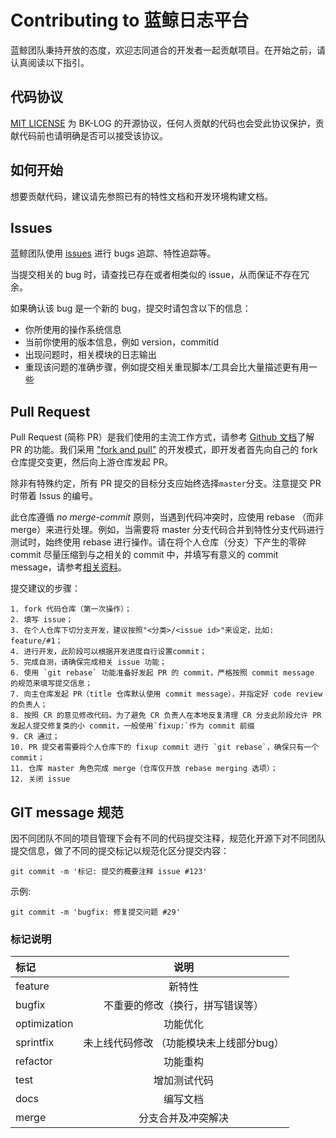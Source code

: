 # Contributing to 蓝鲸日志平台

蓝鲸团队秉持开放的态度，欢迎志同道合的开发者一起贡献项目。在开始之前，请认真阅读以下指引。

## 代码协议

[MIT LICENSE](LICENSE.txt) 为 BK-LOG 的开源协议，任何人贡献的代码也会受此协议保护，贡献代码前也请明确是否可以接受该协议。

## 如何开始

想要贡献代码，建议请先参照已有的特性文档和开发环境构建文档。

## Issues

蓝鲸团队使用 [issues](https://github.com/TencentBlueKing/bk-log/issues) 进行 bugs 追踪、特性追踪等。

当提交相关的 bug 时，请查找已存在或者相类似的 issue，从而保证不存在冗余。

如果确认该 bug 是一个新的 bug，提交时请包含以下的信息：

* 你所使用的操作系统信息
* 当前你使用的版本信息，例如 version，commitid
* 出现问题时，相关模块的日志输出
* 重现该问题的准确步骤，例如提交相关重现脚本/工具会比大量描述更有用一些

## Pull Request

Pull Request (简称 PR）是我们使用的主流工作方式，请参考 [Github 文档](https://docs.github.com/en/github/collaborating-with-issues-and-pull-requests/proposing-changes-to-your-work-with-pull-requests/about-pull-requests)了解 PR 的功能。我们采用 ["fork and pull"](https://docs.github.com/en/github/collaborating-with-issues-and-pull-requests/getting-started/about-collaborative-development-models#fork-and-pull-model) 的开发模式，即开发者首先向自己的 fork 仓库提交变更，然后向上游仓库发起 PR。

除非有特殊约定，所有 PR 提交的目标分支应始终选择`master`分支。注意提交 PR 时带着 Issus 的编号。

此仓库遵循  *no merge-commit* 原则，当遇到代码冲突时，应使用 rebase （而非 merge）来进行处理。例如，当需要将 master 分支代码合并到特性分支代码进行测试时，始终使用 rebase 进行操作。请在将个人仓库（分支）下产生的零碎 commit 尽量压缩到与之相关的 commit 中，并填写有意义的 commit message，请参考[相关资料](https://www.atlassian.com/git/tutorials/merging-vs-rebasing)。

提交建议的步骤：

	1. fork 代码仓库（第一次操作）；
	2. 填写 issue；
	3. 在个人仓库下切分支开发，建议按照"<分类>/<issue id>"来设定，比如: feature/#1；
	4. 进行开发，此阶段可以根据开发进度自行设置commit；
	5. 完成自测，请确保完成相关 issue 功能；
	6. 使用 `git rebase` 功能准备好发起 PR 的 commit，严格按照 commit message 的规范来填写提交信息；
	7. 向主仓库发起 PR（title 仓库默认使用 commit message），并指定好 code review 的负责人；
	8. 按照 CR 的意见修改代码。为了避免 CR 负责人在本地反复清理 CR 分支此阶段允许 PR 发起人提交修复类的小 commit，一般使用`fixup:`作为 commit 前缀
	9. CR 通过；
	10. PR 提交者需要将个人仓库下的 fixup commit 进行 `git rebase`，确保只有一个 commit；
	11. 仓库 master 角色完成 merge（仓库仅开放 rebase merging 选项）；
	12. 关闭 issue

## GIT message 规范

因不同团队不同的项目管理下会有不同的代码提交注释，规范化开源下对不同团队提交信息，做了不同的提交标记以规范化区分提交内容：

```
git commit -m '标记: 提交的概要注释 issue #123'
```

示例:

```shell
git commit -m 'bugfix: 修复提交问题 #29'
```

### 标记说明

| 标记 | 说明 |
| :--- | :---: |
| feature | 新特性 |
| bugfix | 不重要的修改（换行，拼写错误等） |
| optimization | 功能优化 |
| sprintfix | 未上线代码修改 （功能模块未上线部分bug） |
| refactor | 功能重构 |
| test | 增加测试代码 |
| docs | 编写文档 |
| merge | 分支合并及冲突解决 |